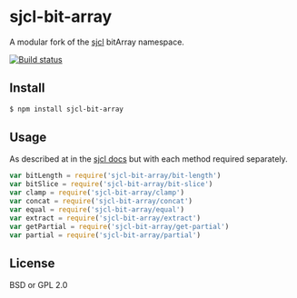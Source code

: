 # sjcl-bit-array

A modular fork of the [sjcl](https://github.com/bitwiseshiftleft/sjcl) bitArray namespace.

[![Build status](https://travis-ci.org/michaelrhodes/sjcl-bit-array.svg?branch=master)](https://travis-ci.org/michaelrhodes/sjcl-bit-array)

## Install

```sh
$ npm install sjcl-bit-array
```

## Usage

As described at in the [sjcl docs](http://bitwiseshiftleft.github.io/sjcl/doc/symbols/sjcl.bitArray.html) but with each method required separately.

```js
var bitLength = require('sjcl-bit-array/bit-length')
var bitSlice = require('sjcl-bit-array/bit-slice')
var clamp = require('sjcl-bit-array/clamp')
var concat = require('sjcl-bit-array/concat')
var equal = require('sjcl-bit-array/equal')
var extract = require('sjcl-bit-array/extract')
var getPartial = require('sjcl-bit-array/get-partial')
var partial = require('sjcl-bit-array/partial')
```

## License

BSD or GPL 2.0
